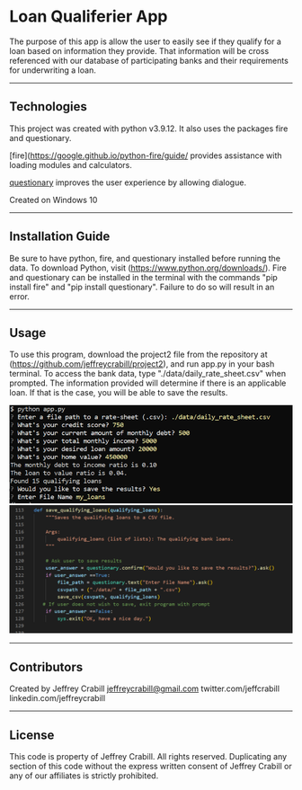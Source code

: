 # Loan Qualiferier App
The purpose of this app is allow the user to easily see if they qualify for a loan based on information they provide.  That information will be cross referenced with our database of participating banks and their requirements for underwriting a loan.

---

## Technologies
This project was created with python v3.9.12.  It also uses the packages fire and questionary.

[fire](https://google.github.io/python-fire/guide/ provides assistance with loading modules and calculators.

[questionary](https://pypi.org/project/questionary/) improves the user experience by allowing dialogue.

Created on Windows 10

---

## Installation Guide

Be sure to have python, fire, and questionary installed before running the data.  To download Python, visit (https://www.python.org/downloads/).  Fire and questionary can be installed in the terminal with the commands "pip install fire" and "pip install questionary".  Failure to do so will result in an error.  

---

## Usage
To use this program, download the project2 file from the repository at (https://github.com/jeffreycrabill/project2), and run app.py in your bash terminal.  To access the bank data, type "./data/daily_rate_sheet.csv" when prompted.  The information provided will determine if there is an applicable loan.  If that is the case, you will be able to save the results.  

![Loan App Image](images/loan_app_image.png)
![Raw Code Image](images/raw_code.png)

---

## Contributors
Created by Jeffrey Crabill
jeffreycrabill@gmail.com
twitter.com/jeffcrabill
linkedin.com/jeffreycrabill

---

## License

This code is property of Jeffrey Crabill.  All rights reserved.  Duplicating any section of this code without the express written consent of Jeffrey Crabill or any of our affiliates is strictly prohibited.